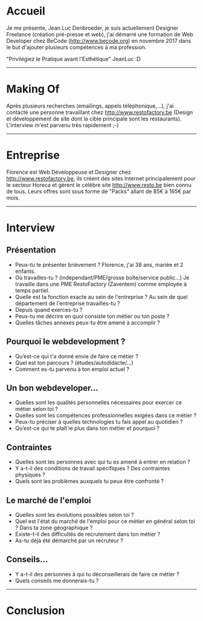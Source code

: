 # Accueil

Je me présente, Jean Luc Denbroeder, je suis actuellement Designer Freelance (création pré-presse et web), j'ai démarré une formation de Web Developer chez BeCode (http://www.becode.org) en novembre 2017 dans le but d'ajouter plusieurs compétences à ma profession. 

"Privilégiez le Pratique avant l'Esthétique" JeanLuc :D

*************************

# Making Of

Après plusieurs recherches (emailings, appels téléphonique,...), j'ai contacté une personne travaillant chez http://www.restofactory.be (Design et développement de site dont la cible principale sont les restaurants). L'interview m'est parvenu très rapidement ;-)

*************************

# Entreprise

Florence est Web Développeuse et Designer chez http://www.restofactory.be, ils créent des sites Internet principalement pour le secteur Horeca et gèrent le célèbre site http://www.resto.be bien connu de tous.
Leurs offres sont sous forme de "Packs" allant de 85€ à 165€ par mois.

*************************

# Interview

## Présentation

* Peux-tu te présenter brièvement ?
Florence, j'ai 38 ans, mariée et 2 enfants.
* Où travailles-tu ? (indépendant/PME/grosse boîte/service public...)
Je travaille dans une PME RestoFactory (Zaventem) comme employée à temps partiel.
* Quelle est ta fonction exacte au sein de l'entreprise ? Au sein de quel département de l'entreprise travailles-tu ?
* Depuis quand exerces-tu ?
* Peux-tu me décrire en quoi consiste ton métier ou ton poste ?
* Quelles tâches annexes peux-tu être amené à accomplir ?

## Pourquoi le webdevelopment ?

* Qu’est-ce qui t'a donné envie de faire ce métier ?
* Quel est ton parcours ? (études/autodidacte/...)
* Comment es-tu parvenu à ton emploi actuel ?

## Un bon webdeveloper...

* Quelles sont les qualités personnelles nécessaires pour exercer ce métier selon toi ?
* Quelles sont les compétences professionnelles exigées dans ce métier ?
* Peux-tu préciser à quelles technologies tu fais appel au quotidien ?
* Qu’est-ce qui te plaît le plus dans ton métier et pourquoi ?

## Contraintes

* Quelles sont les personnes avec qui tu es amené à entrer en relation ?
* Y a-t-il des conditions de travail spécifiques ? Des contraintes physiques ?
* Quels sont les problèmes auxquels tu peux être confronté ?

## Le marché de l'emploi

* Quelles sont les évolutions possibles selon toi ?
* Quel est l'état du marché de l'emploi pour ce métier en général selon toi ? Dans ta zone géographique ?
* Existe-t-il des difficultés de recrutement dans ton métier ?
* As-tu déjà été démarché par un recruteur ?

## Conseils...

* Y a-t-il des personnes à qui tu déconseillerais de faire ce métier ?
* Quels conseils me donnerais-tu ?

*************************

# Conclusion


